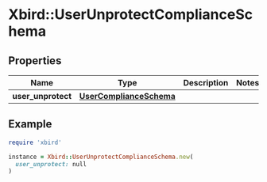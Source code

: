 # Xbird::UserUnprotectComplianceSchema

## Properties

| Name | Type | Description | Notes |
| ---- | ---- | ----------- | ----- |
| **user_unprotect** | [**UserComplianceSchema**](UserComplianceSchema.md) |  |  |

## Example

```ruby
require 'xbird'

instance = Xbird::UserUnprotectComplianceSchema.new(
  user_unprotect: null
)
```

